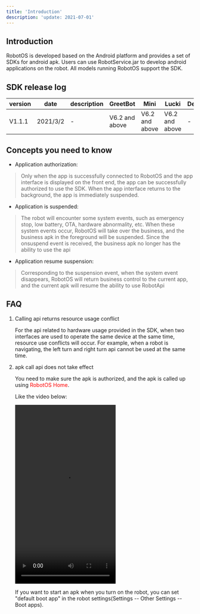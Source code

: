 ```yaml
---
title: 'Introduction'
description: 'update: 2021-07-01'
---
```


## Introduction
RobotOS is developed based on the Android platform and provides a set of SDKs for android apk. Users can use RobotService.jar to develop android applications on the robot. All models running RobotOS support the SDK.

## SDK release log

<div class="fixed-table bordered-table">

|version|date|description|GreetBot|Mini|Lucki|DeliverBot|BigScreenBot|
|-|-|-|-|-|-|-|-|
|V1.1.1|2021/3/2|-|V6.2 and above|V6.2 and above|V6.2 and above|-|-|

</div>



## Concepts you need to know
+ Application authorization: 
>Only when the app is successfully connected to RobotOS and the app interface is displayed on the front end, the app can be successfully authorized to use the SDK. When the app interface returns to the background, the app is immediately suspended.
+ Application is suspended: 
>The robot will encounter some system events, such as emergency stop, low battery, OTA, hardware abnormality, etc. When these system events occur, RobotOS will take over the business, and the business apk in the foreground will be suspended. Since the onsuspend event is received, the business apk no longer has the ability to use the api
+ Application resume suspension: 
>Corresponding to the suspension event, when the system event disappears, RobotOS will return business control to the current app, and the current apk will resume the ability to use RobotApi



## FAQ
1. Calling api returns resource usage conflict

   For the api related to hardware usage provided in the SDK, when two interfaces are used to operate the same device at the same time, resource use conflicts will occur. For example, when a robot is navigating, the left turn and right turn api cannot be used at the same time.

2. apk call api does not take effect

   You need to make sure the apk is authorized, and the apk is called up using <font color=red>RobotOS Home</font>. 
   
   Like the video below:
   
   <video width="270" height="480" controls>
      <source src="/assets/docs/kyma/master/apk-development/docs/assets/use-robotos-home.mp4" type="video/mp4"> 
   </video>
  


   If you want to start an apk when you turn on the robot, you can set "default boot app" in the robot settings(Settings -- Other Settings -- Boot apps). 
